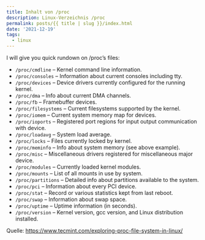 ```yaml
---
title: Inhalt von /proc
description: Linux-Verzeichnis /proc
permalink: posts/{{ title | slug }}/index.html
date: '2021-12-19'
tags:
  - linux
---
```


I will give you quick rundown on /proc’s files:

  - `/proc/cmdline` – Kernel command line information.
  - `/proc/consoles` – Information about current consoles including tty.
  - `/proc/devices` – Device drivers currently configured for the running kernel.
  - `/proc/dma` – Info about current DMA channels.
  - `/proc/fb` – Framebuffer devices.
  - `/proc/filesystems` – Current filesystems supported by the kernel.
  - `/proc/iomem` – Current system memory map for devices.
  - `/proc/ioports` – Registered port regions for input output communication with device.
  - `/proc/loadavg` – System load average.
  - `/proc/locks` – Files currently locked by kernel.
  - `/proc/meminfo` – Info about system memory (see above example).
  - `/proc/misc` – Miscellaneous drivers registered for miscellaneous major device.
  - `/proc/modules` – Currently loaded kernel modules.
  - `/proc/mounts` – List of all mounts in use by system.
  - `/proc/partitions` – Detailed info about partitions available to the system.
  - `/proc/pci` – Information about every PCI device.
  - `/proc/stat` – Record or various statistics kept from last reboot.
  - `/proc/swap` – Information about swap space.
  - `/proc/uptime` – Uptime information (in seconds).
  - `/proc/version` – Kernel version, gcc version, and Linux distribution installed.

Quelle: <https://www.tecmint.com/exploring-proc-file-system-in-linux/>
